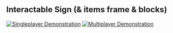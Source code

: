 ## Interactable Sign (& items frame & blocks)

[![Singleplayer Demonstration](https://img.youtube.com/vi/TwBgVQgBUtk/maxresdefault.jpg)](https://youtu.be/TwBgVQgBUtk)
[![Multiplayer Demonstration](https://cdn-b-east.streamable.com/image/7teogx_first.jpg?token=edKURoHoigPiN6IvjGuVBQ&expires=1588714200)](https://streamable.com/7teogx)
